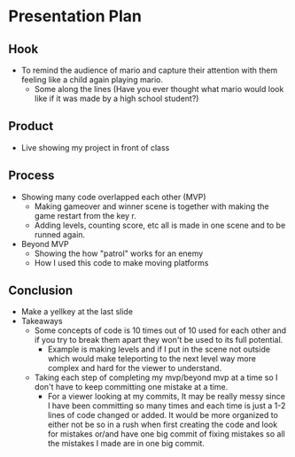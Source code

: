 # Presentation Plan

## Hook
* To remind the audience of mario and capture their attention with them feeling like a child again playing mario.
  * Some along the lines (Have you ever thought what mario would look like if it was made by a high school student?)


## Product
* Live showing my project in front of class


## Process
* Showing many code overlapped each other (MVP)
  * Making gameover and winner scene is together with making the game restart from the key r.
  * Adding levels, counting score, etc all is made in one scene and to be runned again.
* Beyond MVP
  * Showing the how "patrol" works for an enemy
  * How I used this code to make moving platforms


## Conclusion
* Make a yellkey at the last slide
* Takeaways
  * Some concepts of code is 10 times out of 10 used for each other and if you try to break them apart they won't be used to its full potential.
    * Example is making levels and if I put in the scene not outside which would make teleporting to the next level way more complex and hard for the viewer to understand.
  * Taking each step of completing my mvp/beyond mvp at a time so I don't have to keep committing one mistake at a time.
    * For a viewer looking at my commits, It may be really messy since I have been committing so many times and each time is just a 1-2 lines of code changed or added. It would be more organized to either not be so in a rush when first creating the code and look for mistakes or/and have one big commit of fixing mistakes so all the mistakes I made are in one big commit.




<!-- EXAMPLE

## Hook
* Verbal riddle of GGD

## Product
* GIF/Demo of example/non-example

## Process
* Flowchart of plan
  * MVP: noun -> door -> yes/no
  * Beyond MVP: noun -> word relation API -> noun API -> yes/no, with counterexample
* Code snippets of:
  * MVP
  * Both APIs
  * Challenge with API keys

## Conclusion
* [URL to project]
* Takeaways
  * Less = more: the heart of the riddle was one line of code; it obviously took more to make the entire thing work, but one complicated line of regular expressions was essentially the solution to the riddle
  * Expect the unexpected: it’s important to budget time for things you don’t account for; for example, I didn’t consider the fact that I would need another entire API to detect nouns
  * Determination is key: ironically enough, I had to make my API keys private. At first, it didn’t seem like it was possible, which meant I couldn’t publish my app. But after all of that hard work, I was determined to find a solution, and I found it in config variables.
* "Presentation can’t, but a speech can"


-->
